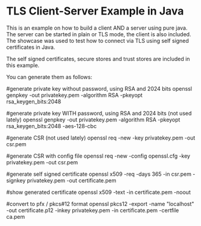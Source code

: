 # TLS Client-Server Example in Java

This is an example on how to build a client AND a server using pure java. The server can be started in plain or TLS mode, the client is also included. The showcase was used to test how to connect via TLS using self signed certificates in Java.

The self signed certificates, secure stores and trust stores are included in this example.

You can generate them as follows:


#generate private key without password, using RSA and 2024 bits
openssl genpkey -out privatekey.pem -algorithm RSA -pkeyopt rsa_keygen_bits:2048

#generate private key WITH password, using RSA and 2024 bits (not used lately)
openssl genpkey -out privatekey.pem -algorithm RSA -pkeyopt rsa_keygen_bits:2048 -aes-128-cbc

#generate CSR (not used lately)
openssl req -new -key privatekey.pem -out csr.pem

#generate CSR with config file
openssl req -new -config openssl.cfg -key privatekey.pem -out csr.pem

#generate self signed certificate
openssl x509 -req -days 365 -in csr.pem -signkey privatekey.pem -out certificate.pem

#show generated certificate
openssl x509 -text -in certificate.pem -noout

#convert to pfx / pkcs#12 format
openssl pkcs12 -export -name "localhost" -out certificate.p12 -inkey privatekey.pem -in certificate.pem -certfile ca.pem
